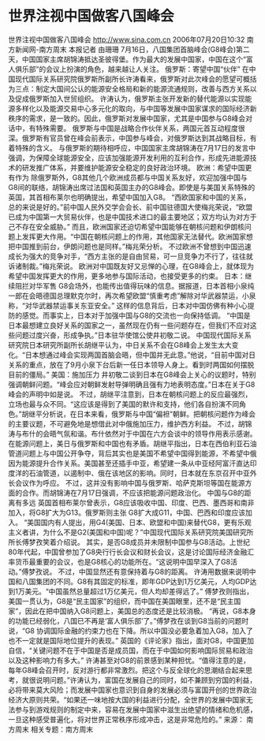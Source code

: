 # 世界注视中国做客八国峰会

世界注视中国做客八国峰会
http://www.sina.com.cn 2006年07月20日10:32 南方新闻网-南方周末
本报记者 由珊珊
7月16日，八国集团首脑峰会(G8峰会)第二天，中国国家主席胡锦涛抵达圣彼得堡。作为最大的发展中国家，中国在这个“富人俱乐部”的会议上扮演的角色，越来越让人关注。
俄罗斯：寄望中国“伙伴”
在中国现代国际关系研究院俄罗斯所副所长许涛看来，俄罗斯对此次峰会的愿望可概括为三点：制定大国间公认的能源安全格局和新的能源流通规则，改善与西方关系以及促成俄罗斯加入世贸组织。
许涛认为，俄罗斯主张开发新的替代能源以实现能源多样化以及能源交易中心多元化的取向，与中国等发展中国家谋求的国际经济新秩序的需求，是一致的。因此，俄罗斯对发展中国家，尤其是中国参与G8峰会对话中，有特殊需要。
俄罗斯与中国是战略合作伙伴关系，两国元首互动程度很深。俄罗斯有官员曾在峰会前表示，中国参与峰会，对俄罗斯达到其战略目标，有着特殊的含义。
与俄罗斯的期待相呼应，中国国家主席胡锦涛在7月17日的发言中强调，为保障全球能源安全，应该加强能源开发利用的互利合作，形成先进能源技术的研发推广体系，并要维护能源安全稳定的良好政治环境。
欧洲：希望中国更有作为
除俄罗斯外，G8其他几个欧洲成员都与中国关系友好，欢迎加强中国与G8间的联络，胡锦涛出席过法国和英国主办的G8峰会。即使是与美国关系特殊的英国，其首相布莱尔也明确提出，希望中国加入G8。
“西欧国家和中国的关系，总的来说是好的。”前中国人民外交学会会长、前中国驻德国大使梅兆荣说，“欧盟已成为中国第一大贸易伙伴，也是中国技术进口的最主要地区；双方均认为对方于己不存在安全威胁。”
而且，欧洲国家还迫切希望中国能够在朝核问题和伊朗核问题上发挥更大作用。“中国在朝核问题上的作用，其他国家无法替代。欧洲国家想把中国推到前台，伊朗问题也是同样。”梅兆荣分析。
不过欧洲不曾想到中国迅速成长为强大的竞争对手，“西方主张的是自由贸易，可一旦竞争力不行了，往往就诉诸制裁。”梅兆荣说。
欧洲对中国既友好又忌惮的心理，在G8峰会上，就体现为希望中国发挥更大的作用，更多地参与国际活动，也接受更多的约束。
日本：继续阻拦对华军售
G8会场外，也能传出值得玩味的信息。据报道，日本首相小泉纯一郎在会晤德国总理默克尔时，再次希望欧盟“慎重考虑”解除对华武器禁运，小泉称，“对华武器禁运事关东亚安全。”
这样的信息背后，日本对中国仿佛有种小心提防的感觉。而事实上，日本对于加强中国与G8的交流也一向保持低调。
“中国是日本最想建立良好关系的国家之一，虽然现在仍有一些问题存在，但我们不应对这些问题过度兴奋，形成争执。”日本驻华使馆公使井初敬二说。
中国现代国际关系研究院日本研究所副所长胡继平认为，中日关系不会在G8峰会上发生太大变化。“日本想通过峰会实现两国首脑会晤，但中国并无此意。”他说，“目前中国对日关系的重点，放在了9月小泉下台后新一任日本领导人身上。看到时两国如何摆脱目前的僵局。”
美国：施加压力
井初敬二谈到日本在G8峰会上关心的议题时，特别强调朝鲜问题。“峰会应对朝鲜发射导弹明确且强有力地表明态度。”日本在关于G8峰会的声明中如是说。
不过，胡继平注意到，日本在朝核问题上的反应最强烈，立场也最与众不同。“这应该是得到了美国的默许和支持，他们各自扮演不同角色。”胡继平分析说，在日本来看，俄罗斯与中国“偏袒”朝鲜。把朝核问题作为峰会的主要议题，不可避免地是想借此对中俄施加压力，维护西方利益。
不过，胡锦涛与布什的会晤气氛和谐。布什依然对于中国在六方会谈中的领导作用表示感谢。
在能源问题上，美日与俄罗斯和中国也有矛盾。胡继平指出，日本在西伯利亚石油管道问题上与中国公开争夺，背后其实也是美国不希望中国得到能源，不希望中俄因为能源提升合作关系。美国甚至还插手中亚，希望建一条从中亚经阿富汗直达印度洋的石油管道，以遏制中、俄在该地区的影响。同时，日本就在东京召开中亚外长会议作为呼应。
不过，这并没有影响中国与俄罗斯、哈萨克斯坦等国在能源方面的合作。而胡锦涛在7月17日强调，不应该把能源问题政治化。
中国与G8的距离有多远
英国首相布莱尔曾表示，G8应该吸收中国、印度、巴西、墨西哥和南非加入，将G8扩大为G13。俄罗斯则主张 G8扩大成G11，中国、巴西和印度应该加入。
“美国国内有人提出，用G4(美国、日本、欧盟和中国)来替代G8，更有乐观主义者讲，为什么不是G2(美国和中国)呢？”中国现代国际关系研究院美国研究所所长傅梦孜笑着介绍说。
其实，是否G8成员并未限制中国参与G8活动。上世纪80年代起，中国曾参加了G8央行行长会议和财长会议，这是讨论国际经济金融汇率货币最重要的会议，也是G8核心的功能所在。“这说明中国早深入了G8活动。”傅梦孜说。
不过，中国显然还有意保持着与G8的距离。
许涛用数据来说明中国和八国集团的不同。G8有其固定的标准，即年GDP达到1万亿美元，人均GDP达到1万美元。“中国虽然总量超过1万亿美元，但人均却差得远了。”
傅梦孜则指出，美国一贯认为，G8是“民主国家”的组织，而中国在美国眼里，还不是“民主国家”，因此在把中国纳入G8问题上，美国总的态度还是比较消极。
“再说，G8本身的功能已经弱化，八国已不再是‘富人俱乐部’了。”傅梦孜在谈到G8当前的问题时说，“G8 协调国际金融的约束力也在下降。所以中国没必要急着加入G8，加入了也不一定就是国际地位提升的表现。”
英国的《评论家》指出，面对G8，中国更加自信，“关键问题不在于中国是否是成员国，而在于中国如何影响国际贸易和政治以及这种影响力有多大。”
许涛甚至对G8的前景感到某种担忧。“值得注意的是，每年G8峰会召开时，反对游行都非常激烈。把这个与反全球化的思潮结合起来思考，就很说明问题。”许涛认为，富国在发展自己的同时，如不兼顾到穷国的利益，必将带来莫大风险；而发展中国家也意识到自身的发展必须与富国开创的世界政治经济大原则共荣。“如果还一味地按大国的利益进行分配，全世界的发展中国家无法参与到游戏规则的制定中来，容易在发展中国家中滋生出绝望的情绪和危机感，一旦这种感受普遍化，将对世界正常秩序形成冲击，这是非常危险的。” 来源：
南方周末
相关专题：南方周末 

